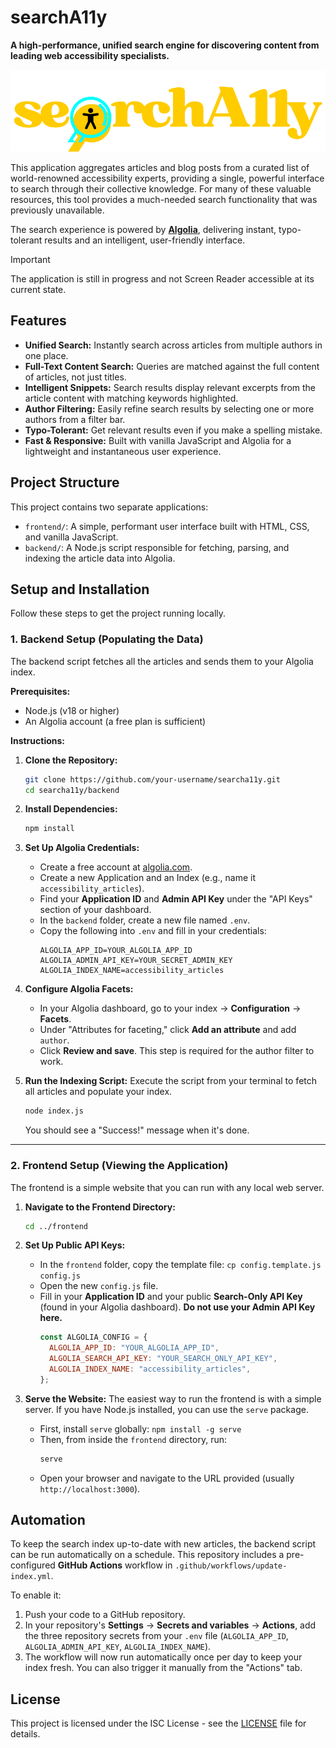 # searchA11y

**A high-performance, unified search engine for discovering content from leading web accessibility specialists.**

![](https://github.com/YuriDevAT/search-a11y/blob/main/frontend/logo.svg)

This application aggregates articles and blog posts from a curated list of world-renowned accessibility experts, providing a single, powerful interface to search through their collective knowledge. For many of these valuable resources, this tool provides a much-needed search functionality that was previously unavailable.

The search experience is powered by [**Algolia**](https://www.algolia.com/), delivering instant, typo-tolerant results and an intelligent, user-friendly interface.

> [!IMPORTANT]
> The application is still in progress and not Screen Reader accessible at its current state.

## Features

- **Unified Search:** Instantly search across articles from multiple authors in one place.
- **Full-Text Content Search:** Queries are matched against the full content of articles, not just titles.
- **Intelligent Snippets:** Search results display relevant excerpts from the article content with matching keywords highlighted.
- **Author Filtering:** Easily refine search results by selecting one or more authors from a filter bar.
- **Typo-Tolerant:** Get relevant results even if you make a spelling mistake.
- **Fast & Responsive:** Built with vanilla JavaScript and Algolia for a lightweight and instantaneous user experience.

## Project Structure

This project contains two separate applications:

- `frontend/`: A simple, performant user interface built with HTML, CSS, and vanilla JavaScript.
- `backend/`: A Node.js script responsible for fetching, parsing, and indexing the article data into Algolia.

## Setup and Installation

Follow these steps to get the project running locally.

### 1. Backend Setup (Populating the Data)

The backend script fetches all the articles and sends them to your Algolia index.

**Prerequisites:**

- Node.js (v18 or higher)
- An Algolia account (a free plan is sufficient)

**Instructions:**

1.  **Clone the Repository:**

    ```bash
    git clone https://github.com/your-username/searcha11y.git
    cd searcha11y/backend
    ```

2.  **Install Dependencies:**

    ```bash
    npm install
    ```

3.  **Set Up Algolia Credentials:**

    - Create a free account at [algolia.com](https://www.algolia.com).
    - Create a new Application and an Index (e.g., name it `accessibility_articles`).
    - Find your **Application ID** and **Admin API Key** under the "API Keys" section of your dashboard.
    - In the `backend` folder, create a new file named `.env`.
    - Copy the following into `.env` and fill in your credentials:
      ```env
      ALGOLIA_APP_ID=YOUR_ALGOLIA_APP_ID
      ALGOLIA_ADMIN_API_KEY=YOUR_SECRET_ADMIN_KEY
      ALGOLIA_INDEX_NAME=accessibility_articles
      ```

4.  **Configure Algolia Facets:**

    - In your Algolia dashboard, go to your index -> **Configuration** -> **Facets**.
    - Under "Attributes for faceting," click **Add an attribute** and add `author`.
    - Click **Review and save**. This step is required for the author filter to work.

5.  **Run the Indexing Script:**
    Execute the script from your terminal to fetch all articles and populate your index.
    ```bash
    node index.js
    ```
    You should see a "Success!" message when it's done.

---

### 2. Frontend Setup (Viewing the Application)

The frontend is a simple website that you can run with any local web server.

1.  **Navigate to the Frontend Directory:**

    ```bash
    cd ../frontend
    ```

2.  **Set Up Public API Keys:**

    - In the `frontend` folder, copy the template file: `cp config.template.js config.js`
    - Open the new `config.js` file.
    - Fill in your **Application ID** and your public **Search-Only API Key** (found in your Algolia dashboard). **Do not use your Admin API Key here.**
      ```javascript
      const ALGOLIA_CONFIG = {
        ALGOLIA_APP_ID: "YOUR_ALGOLIA_APP_ID",
        ALGOLIA_SEARCH_API_KEY: "YOUR_SEARCH_ONLY_API_KEY",
        ALGOLIA_INDEX_NAME: "accessibility_articles",
      };
      ```

3.  **Serve the Website:**
    The easiest way to run the frontend is with a simple server. If you have Node.js installed, you can use the `serve` package.
    - First, install `serve` globally: `npm install -g serve`
    - Then, from inside the `frontend` directory, run:
      ```bash
      serve
      ```
    - Open your browser and navigate to the URL provided (usually `http://localhost:3000`).

## Automation

To keep the search index up-to-date with new articles, the backend script can be run automatically on a schedule. This repository includes a pre-configured **GitHub Actions** workflow in `.github/workflows/update-index.yml`.

To enable it:

1.  Push your code to a GitHub repository.
2.  In your repository's **Settings** -> **Secrets and variables** -> **Actions**, add the three repository secrets from your `.env` file (`ALGOLIA_APP_ID`, `ALGOLIA_ADMIN_API_KEY`, `ALGOLIA_INDEX_NAME`).
3.  The workflow will now run automatically once per day to keep your index fresh. You can also trigger it manually from the "Actions" tab.

## License

This project is licensed under the ISC License - see the [LICENSE](https://github.com/YuriDevAT/search-a11y/blob/main/LICENSE.md) file for details.
